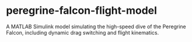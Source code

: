 # peregrine-falcon-flight-model
A MATLAB Simulink model simulating the high-speed dive of the Peregrine Falcon, including dynamic drag switching and flight kinematics.
